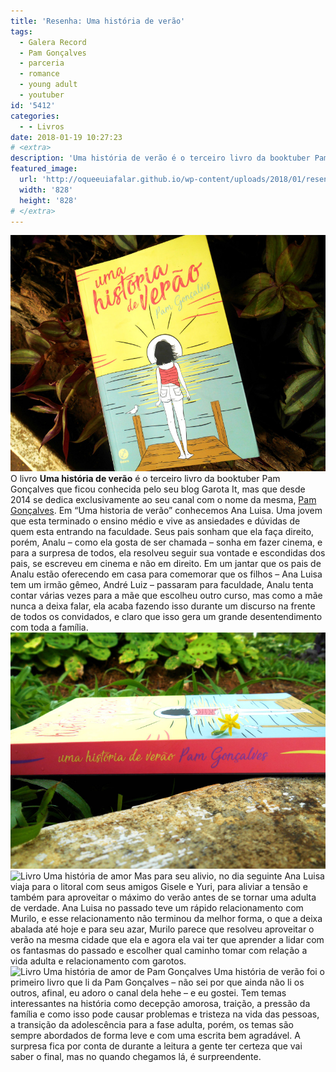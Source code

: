 ```yaml
---
title: 'Resenha: Uma história de verão'
tags:
  - Galera Record
  - Pam Gonçalves
  - parceria
  - romance
  - young adult
  - youtuber
id: '5412'
categories:
  - - Livros
date: 2018-01-19 10:27:23
# <extra>
description: 'Uma história de verão é o terceiro livro da booktuber Pam Gonçalves que ficou conhecida pelo seu blog Garota It, mas que desde 2014'
featured_image: 
  url: 'http://oqueeuiafalar.github.io/wp-content/uploads/2018/01/resenha-livro-uma-história-de-verão-pam-gonçalves.jpg'
  width: '828'
  height: '828'
# </extra>
---
```


![Uma história de verão ](/wp-content/uploads/2018/01/resenha-livro-uma-história-de-verão-pam-gonçalves.jpg) O livro **Uma história de verão** é o terceiro livro da booktuber Pam Gonçalves que ficou conhecida pelo seu blog Garota It, mas que desde 2014 se dedica exclusivamente ao seu canal com o nome da mesma, [Pam Gonçalves](https://www.youtube.com/channel/UC3kfc-8i69ak-J3GLpwJwlw). Em “Uma historia de verão” conhecemos Ana Luisa. Uma jovem que esta terminado o ensino médio e vive as ansiedades e dúvidas de quem esta entrando na faculdade. Seus pais sonham que ela faça direito, porém, Analu – como ela gosta de ser chamada – sonha em fazer cinema, e para a surpresa de todos, ela resolveu seguir sua vontade e escondidas dos pais, se escreveu em cinema e não em direito. Em um jantar que os pais de Analu estão oferecendo em casa para comemorar que os filhos – Ana Luisa tem um irmão gêmeo, André Luiz – passaram para faculdade, Analu tenta contar várias vezes para a mãe que escolheu outro curso, mas como a mãe nunca a deixa falar, ela acaba fazendo isso durante um discurso na frente de todos os convidados, e claro que isso gera um grande desentendimento com toda a família.  ![Resenha do livro - Uma história de amor de Pam Gonçalves ](/wp-content/uploads/2018/01/lombada-do-livro-uma-história-de-verão.jpg) ![Livro Uma história de amor](/wp-content/uploads/2018/01/contra-capa-livro-uma-história-de-amor.jpg) Mas para seu alivio, no dia seguinte Ana Luisa viaja para o litoral com seus amigos Gisele e Yuri, para aliviar a tensão e também para aproveitar o máximo do verão antes de se tornar uma adulta de verdade.  Ana Luisa no passado teve um rápido relacionamento com Murilo, e esse relacionamento não terminou da melhor forma, o que a deixa abalada até hoje e para seu azar, Murilo parece que resolveu aproveitar o verão na mesma cidade que ela e agora ela vai ter que aprender a lidar com os fantasmas do passado e escolher qual caminho tomar com relação a vida adulta e relacionamento com garotos. ![Livro Uma história de amor de Pam Gonçalves](/wp-content/uploads/2018/01/resumo-uma-história-de-amor.jpg) Uma história de verão foi o primeiro livro que li da Pam Gonçalves – não sei por que ainda não li os outros, afinal, eu adoro o canal dela hehe – e eu gostei. Tem temas interessantes na história como decepção amorosa, traição, a pressão da família e como isso pode causar problemas e tristeza na vida das pessoas, a transição da adolescência para a fase adulta, porém, os temas são sempre abordados de forma leve e com uma escrita bem agradável. A surpresa fica por conta de durante a leitura a gente ter certeza que vai saber o final, mas no quando chegamos lá, é surpreendente.
